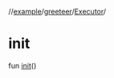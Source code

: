 //[example](../../index.md)/[greeteer](../index.md)/[Executor](index.md)/[<init>](-init-.md)



# init  
fun [init](-init-.md)()
